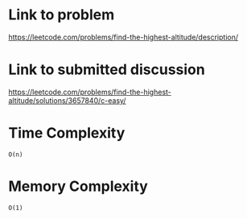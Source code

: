 # Link to problem
https://leetcode.com/problems/find-the-highest-altitude/description/

# Link to submitted discussion
https://leetcode.com/problems/find-the-highest-altitude/solutions/3657840/c-easy/

# Time Complexity
`O(n)`

# Memory Complexity
`O(1)`
